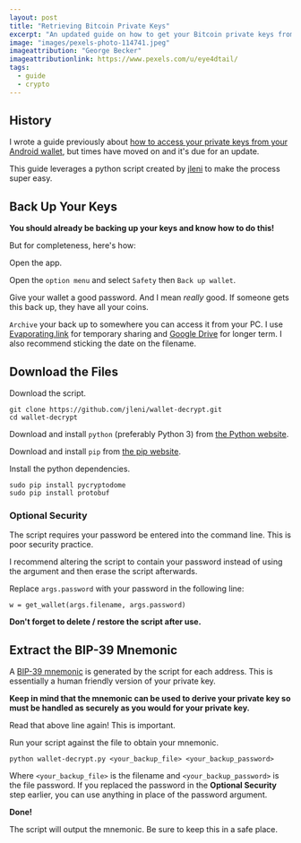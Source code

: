 ```yaml
---
layout: post
title: "Retrieving Bitcoin Private Keys"
excerpt: "An updated guide on how to get your Bitcoin private keys from your Android wallet."
image: "images/pexels-photo-114741.jpeg"
imageattribution: "George Becker"
imageattributionlink: https://www.pexels.com/u/eye4dtail/
tags:
  - guide
  - crypto
---
```


## History

I wrote a guide previously about [how to access your private keys from your Android wallet][0], but times have moved on and it's due for an update.

This guide leverages a python script created by [jleni][1] to make the process super easy.

## Back Up Your Keys

**You should already be backing up your keys and know how to do this!**

But for completeness, here's how:

Open the app.

Open the `option menu` and select `Safety` then `Back up wallet`.

Give your wallet a good password. And I mean *really* good. If someone gets this back up, they have all your coins.

`Archive` your back up to somewhere you can access it from your PC.
I use [Evaporating.link][2] for temporary sharing and [Google Drive][3] for longer term.
I also recommend sticking the date on the filename.

## Download the Files

Download the script.

```
git clone https://github.com/jleni/wallet-decrypt.git
cd wallet-decrypt
```

Download and install `python` (preferably Python 3) from [the Python website][4].

Download and install `pip` from [the pip website][5].

Install the python dependencies.

```
sudo pip install pycryptodome
sudo pip install protobuf
```

### Optional Security

The script requires your password be entered into the command line.
This is poor security practice.

I recommend altering the script to contain your password instead of using the argument and then erase the script afterwards.

Replace `args.password` with your password in the following line:

```
w = get_wallet(args.filename, args.password)
```

**Don't forget to delete / restore the script after use.**

## Extract the BIP-39 Mnemonic

A [BIP-39 mnemonic][6] is generated by the script for each address.
This is essentially a human friendly version of your private key.

**Keep in mind that the mnemonic can be used to derive your private key so must be handled as securely as you would for your private key.**

Read that above line again! This is important.

Run your script against the file to obtain your mnemonic.

```
python wallet-decrypt.py <your_backup_file> <your_backup_password>
```

Where `<your_backup_file>` is the filename and `<your_backup_password>` is the file password.
If you replaced the password in the **Optional Security** step earlier, you can use anything in place of the password argument.

**Done!**

The script will output the mnemonic.
Be sure to keep this in a safe place.

[0]: /2017/09/12/bitcoin-cash-from-pre-fork-wallet.html
[1]: https://github.com/jleni
[2]: http://evaporating.link
[3]: https://www.google.com/drive/
[4]: https://www.python.org/downloads/
[5]: https://pip.pypa.io/en/stable/installing/
[6]: https://github.com/bitcoin/bips/blob/master/bip-0039.mediawiki
